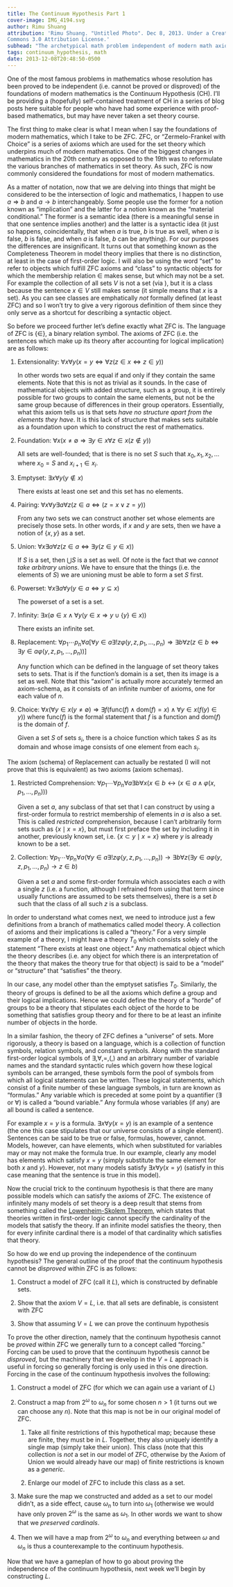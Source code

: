 ```yaml
---
title: The Continuum Hypothesis Part 1
cover-image: IMG_4194.svg
author: Rimu Shuang
attribution: 'Rimu Shuang. "Untitled Photo". Dec 8, 2013. Under a Creative
Commons 3.0 Attribution License.'
subhead: "The archetypical math problem independent of modern math axioms"
tags: continuum_hypothesis, math
date: 2013-12-08T20:48:50-0500
---
```


One of the most famous problems in mathematics whose resolution has been
proved to be independent (i.e. cannot be proved or disproved) of the
foundations of modern mathematics is the Continuum Hypothesis (CH). I’ll
be providing a (hopefully) self-contained treatment of CH in a series of
blog posts here suitable for people who have had some experience with
proof-based mathematics, but may have never taken a set theory course.

The first thing to make clear is what I mean when I say the foundations
of modern mathematics, which I take to be ZFC. ZFC, or “Zermelo-Frankel
with Choice” is a series of axioms which are used for the set theory
which underpins much of modern mathematics. One of the biggest changes
in mathematics in the 20th century as opposed to the 19th was to
reformulate the various branches of mathematics in set theory. As such,
ZFC is now commonly considered the foundations for most of modern
mathematics.

As a matter of notation, now that we are delving into things that might
be considered to be the intersection of logic and mathematics, I happen
to use $a \Rightarrow b$ and $a \rightarrow b$ interchangeably. Some
people use the former for a notion known as “implication” and the latter
for a notion known as the “material conditional.” The former is a
semantic idea (there is a meaningful sense in that one sentence implies
another) and the latter is a syntactic idea (it just so happens,
coincidentally, that when $a$ is true, $b$ is true as well, when $a$ is
false, $b$ is false, and when $a$ is false, $b$ can be anything). For
our purposes the differences are insignificant. It turns out that
something known as the Completeness Theorem in model theory implies that
there is no distinction, at least in the case of first-order logic. I
will also be using the word “set” to refer to objects which fulfill ZFC
axioms and “class” to syntactic objects for which the membership
relation $\in$ makes sense, but which may not be a set. For example the
collection of all sets $V$ is not a set (via ), but it is a class
because the sentence $x \in V$ still makes sense (it simple means that
$x$ is a set). As you can see classes are emphatically *not* formally
defined (at least ZFC) and so I won’t try to give a very rigorous
definition of them since they only serve as a shortcut for describing a
syntactic object.

So before we proceed further let’s define exactly what ZFC is. The
language of ZFC is $\left\{ \in \right\}$, a binary relation symbol. The
axioms of ZFC (i.e. the sentences which make up its theory after
accounting for logical implication) are as follows:

1.  Extensionality:
    $\forall x \forall y (x = y \Leftrightarrow \forall z(z \in x \Leftrightarrow z \in y))$

    In other words two sets are equal if and only if they contain the
    same elements. Note that this is not as trivial as it sounds. In the
    case of mathematical objects with added structure, such as a group,
    it is entirely possible for two groups to contain the same elements,
    but not be the same group because of differences in their group
    operators. Essentially, what this axiom tells us is that sets *have
    no structure apart from the elements they have*. It is this lack of
    structure that makes sets suitable as a foundation upon which to
    construct the rest of mathematics.

2.  Foundation:
    $\forall x (x \not= \emptyset \Rightarrow \exists y \in x \forall z \in x (z \not \in y))$

    All sets are well-founded; that is there is no set $S$ such that
    $x_0, x_1, x_2, \ldots$ where $x_0 = S$ and $x_{i + 1} \in x_i$.

3.  Emptyset: $\exists x \forall y(y \not \in x)$

    There exists at least one set and this set has no elements.

4.  Pairing:
    $\forall x \forall y \exists a \forall z (z \in a \Leftrightarrow (z = x \lor z = y))$

    From any two sets we can construct another set whose elements are
    precisely those sets. In other words, if $x$ and $y$ are sets, then
    we have a notion of ${\{ x, y \}}$ as a set.

5.  Union:
    $\forall x \exists a \forall z (z \in a \Leftrightarrow \exists y (z \in y \in x))$

    If $S$ is a set, then $\bigcup S$ is a set as well. Of note is the
    fact that we *cannot take arbitrary unions*. We have to ensure that
    the things (i.e. the elements of $S$) we are unioning must be able
    to form a set $S$ first.

6.  Powerset:
    $\forall x \exists a \forall y (y \in a \Leftrightarrow y \subseteq x)$

    The powerset of a set is a set.

7.  Infinity:
    $\exists x (\emptyset \in x \land \forall y (y \in x \Rightarrow y \cup \left\{ y \right\} \in x))$

    There exists an infinite set.

8.  Replacement:
    $\forall p_1 \cdots p_n \forall a[\forall y \in a \exists! z \varphi(y, z, p_1, \ldots, p_n) \Rightarrow \exists b \forall z (z \in b \Leftrightarrow \exists y \in a \varphi(y, z, p_1, \ldots, p_n))]$

    Any function which can be defined in the language of set theory
    takes sets to sets. That is if the function’s domain is a set, then
    its image is a set as well. Note that this “axiom” is actually more
    accurately termed an axiom-schema, as it consists of an infinite
    number of axioms, one for each value of $n$.

9.  Choice:
    $\forall x (\forall y \in x (y \not= \emptyset) \Rightarrow \exists f(\text{func}(f) \land \text{dom}(f) = x) \land \forall y \in x (f (y) \in y))$
    where $\text{func}(f)$ is the formal statement that $f$ is a
    function and $\text{dom}(f)$ is the domain of $f$.

    Given a set $S$ of sets $s_i$, there is a choice function which
    takes $S$ as its domain and whose image consists of one element from
    each $s_i$.

The axiom (schema) of Replacement can actually be restated (I will not
prove that this is equivalent) as two axioms (axiom schemas).

1.  Restricted Comprehension:
    $\forall p_1 \cdots \forall p_n \forall a \exists b \forall x (x \in b \leftrightarrow (x \in a \land \varphi(x, p_1, \ldots, p_n)))$

    Given a set $a$, any subclass of that set that I can construct by
    using a first-order formula to restrict membership of elements in
    $a$ is also a set. This is called *restricted* comprehension,
    because I can’t arbitrarily form sets such as
    $\left\{ x \mid x = x \right\}$, but must first preface the set by
    including it in another, previously known set, i.e.
    $\left\{ x \subset y \mid x = x \right\}$ where $y$ is already known
    to be a set.

2.  Collection:
    $\forall p_1 \cdots \forall p_n \forall a (\forall y \in a \exists! z \varphi(y, z, p_1, \ldots, p_n)) \rightarrow \exists b \forall z(\exists y \in a \varphi(y, z, p_1, \ldots, p_n) \rightarrow z \in b)$

    Given a set $a$ and some first-order formula which associates each
    $a$ with a single $z$ (i.e. a function, although I refrained from
    using that term since usually functions are assumed to be sets
    themselves), there is a set $b$ such that the class of all such $z$
    is a subclass.

In order to understand what comes next, we need to introduce just a few
definitions from a branch of mathematics called model theory. A
collection of axioms and their implications is called a “theory.” For a
very simple example of a theory, I might have a theory $T_0$ which
consists solely of the statement “There exists at least one object.” Any
mathematical object which the theory describes (i.e. any object for
which there is an interpretation of the theory that makes the theory
true for that object) is said to be a “model” or “structure” that
“satisfies” the theory.

In our case, any model other than the emptyset satisfies $T_0$.
Similarly, the theory of groups is defined to be all the axioms which
define a group and their logical implications. Hence we could define the
theory of a “horde” of groups to be a theory that stipulates each object
of the horde to be something that satisfies group theory and for there
to be at least an infinite number of objects in the horde.

In a similar fashion, the theory of ZFC defines a “universe” of sets.
More rigorously, a theory is based on a language, which is a collection
of function symbols, relation symbols, and constant symbols. Along with
the standard first-order logical symbols of $\exists, \forall, =, (, )$
and an arbitrary number of variable names and the standard syntactic
rules which govern how these logical symbols can be arranged, these
symbols form the pool of symbols from which all logical statements can
be written. These logical statements, which consist of a finite number
of these language symbols, in turn are known as “formulas.” Any variable
which is preceded at some point by a quantifier ($\exists$ or $\forall$)
is called a “bound variable.” Any formula whose variables (if any) are
all bound is called a sentence.

For example $x = y$ is a formula. $\exists x \forall y (x = y)$ is an
example of a sentence (the one this case stipulates that our universe
consists of a single element). Sentences can be said to be true or
false, formulas, however, cannot. Models, however, can have elements,
which when substituted for variables may or may not make the formula
true. In our example, clearly any model has elements which satisfy
$x = y$ (simply substitute the same element for both $x$ and $y$).
However, not many models satisfy $\exists x \forall y (x = y)$ (satisfy
in this case meaning that the sentence is true in this model).

Now the crucial trick to the continuum hypothesis is that there are many
possible models which can satisfy the axioms of ZFC. The existence of
infinitely many models of set theory is a deep result that stems from
something called the [Lowenheim-Skolem
Theorem](http://en.wikipedia.org/wiki/Lowenheim-Skolem_theorem), which
states that theories written in first-order logic cannot specify the
cardinality of the models that satisfy the theory. If an infinite model
satisfies the theory, then for every infinite cardinal there is a model
of that cardinality which satisfies that theory.

So how do we end up proving the independence of the continuum
hypothesis? The general outline of the proof that the continuum
hypothesis cannot be *disproved* within ZFC is as follows:

1.  Construct a model of ZFC (call it $L$), which is constructed by
    definable sets.

2.  Show that the axiom $V = L$, i.e. that all sets are definable, is
    consistent with ZFC

3.  Show that assuming $V = L$ we can prove the continuum hypothesis

To prove the other direction, namely that the continuum hypothesis
cannot be *proved* within ZFC we generally turn to a concept called
“forcing.” Forcing can be used to prove that the continuum hypothesis
cannot be *disproved*, but the machinery that we develop in the $V = L$
approach is useful in forcing so generally forcing is only used in this
one direction. Forcing in the case of the continuum hypothesis involves
the following:

1.  Construct a model of ZFC (for which we can again use a variant of
    $L$)

2.  Construct a map from $2^{ \omega }$ to $\omega _n$ for some chosen
    $n > 1$ (it turns out we can choose any $n$). Note that this map is
    not be in our original model of ZFC.

    1.  Take all finite restrictions of this hypothetical map; because
        these are finite, they must be in $L$. Together, they also
        uniquely identify a single map (simply take their union). This
        class (note that this collection is *not* a set in our model of
        ZFC, otherwise by the Axiom of Union we would already have our
        map) of finite restrictions is known as a *generic*.

    2.  Enlarge our model of ZFC to include this class as a set.

3.  Make sure the map we constructed and added as a set to our model
    didn’t, as a side effect, cause $\omega _n$ to turn into $\omega _1$
    (otherwise we would have only proven $2 ^{\omega}$ is the same as
    $\omega _1$. In other words we want to show that we *preserved
    cardinals*.

4.  Then we will have a map from $2 ^\omega$ to $\omega _n$ and
    everything between $\omega$ and $\omega _n$ is thus a counterexample
    to the continuum hypothesis.

Now that we have a gameplan of how to go about proving the independence
of the continuum hypothesis, next week we’ll begin by constructing $L$.
